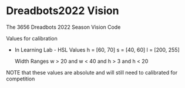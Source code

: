 # Dreadbots2022 Vision

The 3656 Dreadbots 2022 Season Vision Code

Values for calibration
 - In Learning Lab -
    HSL Values
    h = [60, 70]
    s = [40, 60]
    l = [200, 255]

    Width Ranges
    w > 20 and w < 40 and h > 3 and h < 20

 NOTE that these values are absolute and will still need to calibrated for competition